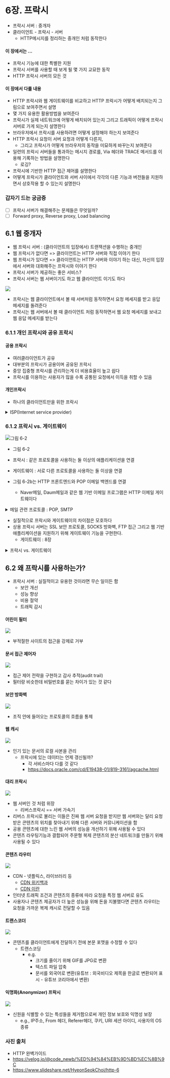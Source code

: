 # 6장. 프락시

- 프락시 서버 : 중개자
- 클라이언트 - 프락시 - 서버
  - HTTP메시지를 정리하는 중개인 처럼 동작한다

#### 이 장에서는 ...

- 프락시 기능에 대한 특별한 지원
- 프락시 서버를 사용할 때 보게 될 몇 가지 교묘한 동작
- HTTP 프락시 서버의 모든 것

#### 이 장에서 다룰 내용

- HTTP 프락시와 웹 게이트웨이를 비교하고 HTTP 프락시가 어떻게 배치되는지 그림으로 보여주면서 설명
- 몇 가지 유용한 활용방법을 보여준다
- 프락시가 실제 네트워크에 어떻게 배치되어 있는지 그리고 트래픽이 어떻게 프락시 서버로 가게 되는지 설명한다
- 브라우저에서 프락시를 사용하려면 어떻게 설정해야 하는지 보여준다
- HTTP 프락시 요청이 서버 요청과 어떻게 다른지,
  - 그리고 프락시가 어떻게 브라우저의 동작을 미묘하게 바꾸는지 보여준다
- 일련의 프락시 서버들을 통과하는 메시지 경로를, Via 헤더와 TRACE 메서드를 이용해 기록하는 방법을 설명한다
  - 로깅?
- 프락시에 기반한 HTTP 접근 제어를 설명한다
- 어떻게 프락시가 클라이언트와 서버 사이에서 각각의 다른 기능과 버전들을 지원하면서 상호작용 할 수 있는지 설명한다

### 갑자기 드는 궁금증

- [ ] 프락시 서버가 해결해주는 문제들은 무엇일까?
- [ ] Forward proxy, Reverse proxy, Load balancing

## 6.1 웹 중개자

- 웹 프락시 서버 : (클라이언트의 입장에서) 트랜잭션을 수행하는 중개인
- 웹 프락시가 없다면 => 클라이언트는 HTTP 서버와 직접 이야기 한다
- 웹 프락시가 있다면 => 클라이언트는 HTTP 서버와 이야기 하는 대신, 자신의 입장에서 서버와 대화해주는 프락시와 이야기 한다
- 프락시 서버가 제공하는 좋은 서비스?
- 프락시 서버는 웹 서버이기도 하고 웹 클라이언트 이기도 하다

![](https://images.velog.io/images/gth1123/post/d33fba7a-b7a1-4cd4-a66e-8a6341f70ee7/image.png)

- 프락시는 웹 클라이언트에서 볼 때 서버처럼 동작하면서 요청 메세지를 받고 응답 메세지를 돌려준다
- 프락시는 웹 서버에서 볼 때 클라이언트 처럼 동작하면서 웹 요청 메세지를 보내고 웹 응답 메세지를 받는다

### 6.1.1 개인 프락시와 공유 프락시

#### 공용 프락시

- 여러클라이언트가 공유
- 대부분의 프락시가 공용이며 공유된 프락시
- 중앙 집중형 프락시를 관리하는게 더 비용효율이 높고 쉽다
- 프락시를 이용하는 사용자가 많을 수록 공통된 요청에서 이득을 취할 수 있음

#### 개인프락시

- 하나의 클라이언트만을 위한 프락시

<details>
<summary>ISP(Internet service provider)</summary>
  
**인터넷 서비스 제공자(Internet service provider; ISP)는 인터넷에 접속하는 수단을 제공하는 주체를 가리키는 말이다.**
 그 주체는 영리를 목적으로 하는 사기업인 경우가 대다수이나 비영리 공동체가 주체인 경우도 있다.

ISP는 일반적으로 인터넷에서 이용 가능한 모든 것에 대한 접근권을 사용자에게 부여하는 액세스 포인트나 게이트웨이 역할을 한다.

- KT, SKT, LG유플러스
- 출처 : [위키백과](https://ko.wikipedia.org/wiki/%EC%9D%B8%ED%84%B0%EB%84%B7_%EC%84%9C%EB%B9%84%EC%8A%A4_%EC%A0%9C%EA%B3%B5%EC%9E%90)

</details>

### 6.1.2 프락시 vs. 게이트웨이

![그림 6-2](https://images.velog.io/images/gth1123/post/bed02756-2d97-4729-98c2-06757651bd68/image.png)

- 그림 6-2

- 프락시 : 같은 프로토콜을 사용하는 둘 이상의 애플리케이션을 연결
- 게이트웨이 : 서로 다른 프로토콜을 사용하는 둘 이상을 연결
- 그림 6-2b는 HTTP 프론트엔드와 POP 이메일 백엔드를 연결
  - Naver메일, Daum메일과 같은 웹 기반 이메일 프로그램은 HTTP 이메일 게이트웨이다

<details>
<summary>메일 관련 프로토콜 : POP, SMTP</summary>
  
- https://help.naver.com/support/contents/contents.help?serviceNo=2342&categoryNo=2284
- https://m.blog.naver.com/PostView.naver?isHttpsRedirect=true&blogId=sung_mk1919&logNo=221402277615
- https://www.hanbiro.com/temp/print_view.php?bid=spammail&no=1

</details>

- 실질적으로 프락시와 게이트웨이의 차이점은 모호하다
- 상용 프락시 서버는 SSL 보안 프로토콜, SOCKS 방화벽, FTP 접근 그리고 웹 기반 애플리케이션을 지원하기 위해 게이트웨이 기능을 구현한다.
  - 게이트웨이 : 8장

<details>
<summary>프락시 vs. 게이트웨이</summary>

- 둘 다 내부 네트워크를 인터넷으로 라우팅
- 게이트웨이 : 프록시 = '문' : '벽'
- 프록시 서버는 허용된 커넥션만 걸러주지만, 게이트웨이는 어떠한 필터링도 해주지 않는다.
- 출처 : https://coding-start.tistory.com/342

</details>

## 6.2 왜 프락시를 사용하는가?

- 프락시 서버 : 실질적이고 유용한 것이라면 무슨 일이든 함
  - 보안 개선
  - 성능 향상
  - 비용 절약
  - 트래픽 감시

#### 어린이 필터

![](https://images.velog.io/images/gth1123/post/b8852026-0c65-4273-b9c7-e204ab1c0a7e/image.png)

- 부적절한 사이트의 접근을 강제로 거부

#### 문서 접근 제어자

![](https://images.velog.io/images/gth1123/post/a7f969e8-7459-492f-ab75-d8a1710c949f/image.png)

- 접근 제어 전략을 구현하고 감사 추적(audit trail)
- 필터랑 비슷한데 비밀번호를 묻는 차이가 있는 것 같다

#### 보안 방화벽

![](https://images.velog.io/images/gth1123/post/e36da637-ca9c-465b-88c0-54d120b590f4/image.png)

- 조직 안에 들어오는 프로토콜의 흐름을 통제

#### 웹 캐시

![](https://images.velog.io/images/gth1123/post/d65272f5-4caf-4771-940b-657f5477181c/image.png)

- 인기 있는 문서의 로컬 사본을 관리
  - 프락시에 있는 데이터는 언제 갱신될까?
    - 각 서비스마다 다를 것 같다
    - https://docs.oracle.com/cd/E19438-01/819-3161/agcache.html

#### 대리 프락시

![](https://images.velog.io/images/gth1123/post/78530049-34e3-44e1-a1fe-091b2462b5d5/image.png)

- 웹 서버인 것 처럼 위장
  - 리버스프락시 == 서버 가속기
- 리버스 프락시로 불리는 이들은 진짜 웹 서버 요청을 받지만 웹 서버와는 달리 요청 받은 콘텐츠의 위치를 찾아내기 위해 다른 서버와 커뮤니케이션을 함
- 공용 콘텐츠에 대한 느린 웹 서버의 성능을 개선하기 위해 사용될 수 있다
- 콘텐츠 라우팅기능과 결합되어 주문형 복제 콘텐츠의 분산 네트워크를 만들기 위해 사용될 수 있다

#### 콘텐츠 라우터

![](https://images.velog.io/images/gth1123/post/adf5923f-1c72-4fe5-849c-44cb0f261587/image.png)

- CDN - 넷플릭스, 라이브러리 등
  - [CDN 위키백과](https://en.wikipedia.org/wiki/Content_delivery_network)
  - [CDN 이란](https://www.akamai.com/ko/our-thinking/cdn/what-is-a-cdn)
- 인터넷 트래픽 조건과 콘텐츠의 종류에 따라 요청을 특정 웹 서버로 유도
- 사용자나 콘텐츠 제공자가 더 높은 성능을 위해 돈을 지불했다면 콘텐츠 라우터는 요청을 가까운 복제 캐시로 전달할 수 있음

#### 트랜스코더

![](https://images.velog.io/images/gth1123/post/e25f70cd-9d65-425e-b3aa-b0c324f1e2af/image.png)

- 콘텐츠를 클라이언트에게 전달하기 전에 본문 포맷을 수정할 수 있다
  - 트랜스코딩
    - e.g.
      - 크기를 줄이기 위해 GIF를 JPG로 변환
      - 텍스트 파일 압축
      - 문서를 외국어로 변환(유튜브 : 외국비디오 제목을 한글로 변환되어 표시 - 유튜브 코리아에서 변환)

#### 익명화(Anonymizer) 프락시

![](https://images.velog.io/images/gth1123/post/6616f138-33e9-4ccf-b354-0bd9d9b22539/image.png)

- 신원을 식별할 수 있는 특성들을 제거함으로써 개인 정보 보호와 익명성 보장
  - e.g., IP주소, From 헤더, Referer헤더, 쿠키, URI 세션 아이디, 사용자의 OS 종류

### 사진 출처

- HTTP 완벽가이드
- https://velog.io/@code_newb/%ED%94%84%EB%9D%BD%EC%8B%9C
- https://www.slideshare.net/HyeonSeokChoi/http-6
